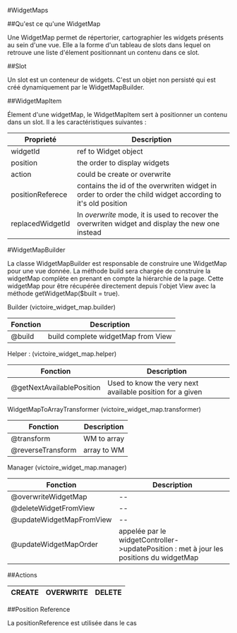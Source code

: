 #WidgetMaps

##Qu'est ce qu'une WidgetMap

Une WidgetMap permet de répertorier, cartographier les widgets présents au sein d'une vue. Elle a la forme d'un tableau de slots dans lequel on retrouve une liste d'élement positionnant un contenu dans ce slot.

##Slot

Un slot est un conteneur de widgets.
C'est un objet non persisté qui est créé dynamiquement par le WidgetMapBuilder.

##WidgetMapItem

Élement d'une widgetMap, le WidgetMapItem sert à positionner un contenu dans un slot.
Il a les caractéristiques suivantes :

| Proprieté        | Description |
| --               |  --         |
| widgetId         | ref to Widget object  |
| position         | the order to display widgets |
| action           | could be create or overwrite |
| positionReferece | contains the id of the overwriten widget in order to order the child widget according to it's old position |
| replacedWidgetId | In *overwrite* mode, it is used to recover the overwriten widget and display the new one instead |

#WidgetMapBuilder

La classe WidgetMapBuilder est responsable de construire une WidgetMap pour une vue donnée. La méthode build sera chargée de construire la widgetMap complète en prenant en compte la hiérarchie de la page. Cette widgetMap pour être récupérée directement depuis l'objet View avec la méthode getWidgetMap($built = true).

Builder (victoire_widget_map.builder)

| Fonction        | Description |
| --              |  --         |
| @build | build complete widgetMap from View |

Helper : (victoire_widget_map.helper)

| Fonction        | Description |
| --               |  --         |
| @getNextAvailablePosition | Used to know the very next available position for a given |

WidgetMapToArrayTransformer (victoire_widget_map.transformer)

| Fonction          | Description |
| --                |  --         |
| @transform        | WM to array |
| @reverseTransform | array to WM |

Manager (victoire_widget_map.manager)

| Fonction                 | Description |
| --                       | --         |
| @overwriteWidgetMap      | -- |
| @deleteWidgetFromView    | -- |
| @updateWidgetMapFromView | -- |
| @updateWidgetMapOrder    | appelée par le widgetController->updatePosition : met à jour les positions du widgetMap |

##Actions

|CREATE|OVERWRITE|DELETE|
|--|--|--|

##Position Reference

La positionReference est utilisée dans le cas 

